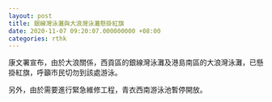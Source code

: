 ```yaml
---
layout: post
title: 銀線灣泳灘與大浪灣泳灘懸掛紅旗
date: 2020-11-07 09:20:07.000000000 +08:00
categories: rthk
---
```


康文署宣布，由於大浪關係，西貢區的銀線灣泳灘及港島南區的大浪灣泳灘，已懸掛紅旗，呼籲市民切勿到該處游泳。  

另外，由於需要進行緊急維修工程，青衣西南游泳池暫停開放。
